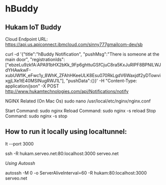 # hBuddy

## Hukam IoT Buddy

Cloud Endpoint URL: https://api.us.apiconnect.ibmcloud.com/sinny777gmailcom-dev/sb

curl -d '{"title":"hBuddy Notification", "pushMsg":"There is someone at the main door", "registrationIds":["ebzeLu9zkfA:APA91bHX2bKk_9Fp6ghttuGSfCjuC8ra5KxJuRlPF8BPNlLWJdYHAwkwF-xubUWflK_eFwc1y_8WhK_ZFAhHKeeULK8Esu070RkLgdV6Waxjdf2yDTowvixgjLXe1tE40MSlNugRWJ1L"], "pushData":{}}' -H "Content-Type: application/json" -X POST http://www.hukamtechnologies.com/api/Notifications/notify

NGINX Related (On Mac Os)
sudo nano /usr/local/etc/nginx/nginx.conf

Start Command: sudo nginx
Reload Command: sudo nginx -s reload
Stop Command: sudo nginx -s stop

## How to run it locally using localtunnel:
lt --port 3000

ssh -R hukam.serveo.net:80:localhost:3000 serveo.net

*Using Autossh*

 autossh -M 0 -o ServerAliveInterval=60 -R hukam:80:localhost:3000 serveo.net
